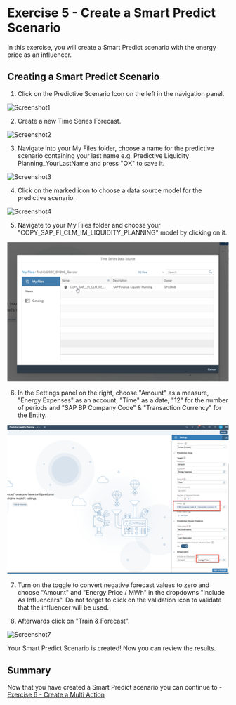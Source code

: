 # Exercise 5 - Create a Smart Predict Scenario 

In this exercise, you will create a Smart Predict scenario with the energy price as an influencer.

## Creating a Smart Predict Scenario

1. Click on the Predictive Scenario Icon on the left in the navigation panel.

![Screenshot1](https://github.com/SAP-samples/teched2022-DA280/blob/main/exercises/5_Create_A_Smart_Predict_Scenario/images/Screenshot1.PNG)

2. Create a new Time Series Forecast.

![Screenshot2](https://github.com/SAP-samples/teched2022-DA280/blob/main/exercises/5_Create_A_Smart_Predict_Scenario/images/Screenshot2.PNG)

3. Navigate into your My Files folder, choose a name for the predictive scenario containing your last name e.g. Predictive Liquidity Planning_YourLastName and press "OK" to save it.

![Screenshot3](https://github.com/SAP-samples/teched2022-DA280/blob/main/exercises/5_Create_A_Smart_Predict_Scenario/images/Screenshot3.PNG)

4. Click on the marked icon to choose a data source model for the predictive scenario.

![Screenshot4](https://github.com/SAP-samples/teched2022-DA280/blob/main/exercises/5_Create_A_Smart_Predict_Scenario/images/Screenshot4.PNG)

5. Navigate to your My Files folder and choose your "COPY_SAP_FI_CLM_IM_LIQUIDITY_PLANNING" model by clicking on it.

![Screenshot5](/exercises/5_Create_A_Smart_Predict_Scenario/images/5_ModelSelection.png)

6. In the Settings panel on the right, choose "Amount" as a measure, "Energy Expenses" as an account, "Time" as a date, "12" for the number of periods and "SAP BP Company Code" & "Transaction Currency" for the Entity.

![Screenshot6](/exercises/5_Create_A_Smart_Predict_Scenario/images/Predictive.png)

7. Turn on the toggle to convert negative forecast values to zero and choose "Amount" and "Energy Price / MWh" in the dropdowns "Include As Influencers". Do not forget to click on the validation icon to validate that the influencer will be used. 

8. Afterwards click on "Train & Forecast".

![Screenshot7](https://github.com/SAP-samples/teched2022-DA280/blob/main/exercises/5_Create_A_Smart_Predict_Scenario/images/Screenshot7.PNG)

Your Smart Predict Scenario is created! Now you can review the results.

## Summary

Now that you have created a Smart Predict scenario you can continue to - [Exercise 6 - Create a Multi Action](../6_Create_A_Multi_Action/README.md)
